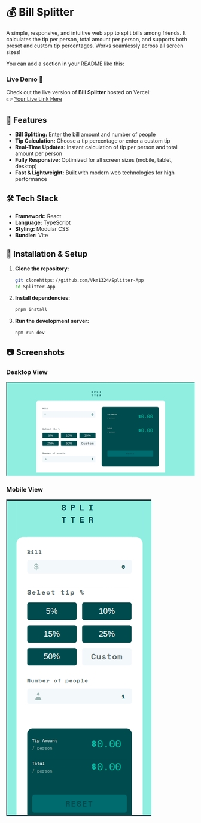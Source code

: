 # 💰 Bill Splitter  

A simple, responsive, and intuitive web app to split bills among friends. It calculates the tip per person, total amount per person, and supports both preset and custom tip percentages. Works seamlessly across all screen sizes!  

You can add a section in your README like this:  

### Live Demo 🚀  
Check out the live version of **Bill Splitter** hosted on Vercel:  
👉 [Your Live Link Here](https://splitter-app-weld.vercel.app/)  


## 🚀 Features  
- **Bill Splitting:** Enter the bill amount and number of people  
- **Tip Calculation:** Choose a tip percentage or enter a custom tip  
- **Real-Time Updates:** Instant calculation of tip per person and total amount per person  
- **Fully Responsive:** Optimized for all screen sizes (mobile, tablet, desktop)  
- **Fast & Lightweight:** Built with modern web technologies for high performance  

## 🛠 Tech Stack  
- **Framework:** React  
- **Language:** TypeScript  
- **Styling:** Modular CSS  
- **Bundler:** Vite  

## 🔧 Installation & Setup  
1. **Clone the repository:**  
   ```sh
   git clonehttps://github.com/Vkm1324/Splitter-App
   cd Splitter-App
   ```  
2. **Install dependencies:**  
   ```sh
   pnpm install
   ```  
3. **Run the development server:**  
   ```sh
   npm run dev
   ```  
## 📷 Screenshots  
### Desktop View  
![Bill Splitter Desktop View](public/desktop-view.png)  

### Mobile View  
![Bill Splitter Mobile View](public/mobile-view.png)  
